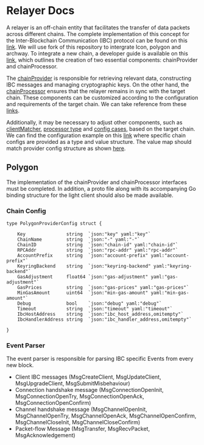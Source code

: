 # Relayer Docs 

A relayer is an off-chain entity that facilitates the transfer of data packets across different chains. The complete implementation of this concept for the Inter-Blockchain Communication (IBC) protocol can be found on this [link](https://github.com/cosmos/relayer). We will use fork of this repository to intergrate Icon, polygon and archway. To integrate a new chain, a developer guide is available on this [link](https://github.com/cosmos/relayer/blob/main/docs/chain_implementation.md), which outlines the creation of two essential components: chainProvider and chainProcessor.

The [chainProvider](https://github.com/cosmos/relayer/blob/main/relayer/provider/provider.go#L214) is responsible for retrieving relevant data, constructing IBC messages and managing cryptographic keys. On the other hand, the [chainProcessor](https://github.com/cosmos/relayer/blob/main/relayer/processor/chain_processor.go#L11) ensures that the relayer remains in sync with the target chain. These components can be customized according to the configuration and requirements of the target chain. We can take reference from these [links](https://github.com/cosmos/relayer/tree/main/relayer/chains/cosmos).

Additionally, it may be necessary to adjust other components, such as [clientMatcher](https://github.com/cosmos/relayer/blob/main/relayer/provider/matcher.go#L28),
[processor type](https://github.com/cosmos/relayer/blob/main/relayer/strategies.go#L99) and [config cases](https://github.com/cosmos/relayer/blob/main/cmd/config.go#L394), based on the target chain. We can find the configuration example on this [link](https://github.com/cosmos/relayer/blob/main/examples/config_EXAMPLE.yaml) where specific chain configs are provided as a type and value structure. The value map should match provider config structure as shown [here](https://github.com/cosmos/relayer/blob/main/relayer/chains/cosmos/provider.go#L33). 

## Polygon

The implementation of the chainProvider and chainProcessor interfaces must be completed. In addition, a proto file along with its accompanying Go binding structure for the light client should also be made available.

### Chain Config
```
type PolygonProviderConfig struct {

	Key               string  `json:"key" yaml:"key"`
	ChainName         string  `json:"-" yaml:"-"`
	ChainID           string  `json:"chain-id" yaml:"chain-id"`
	RPCAddr           string  `json:"rpc-addr" yaml:"rpc-addr"`
	AccountPrefix     string  `json:"account-prefix" yaml:"account-prefix"`
	KeyringBackend    string  `json:"keyring-backend" yaml:"keyring-backend"`
	GasAdjustment     float64 `json:"gas-adjustment" yaml:"gas-adjustment"`
	GasPrices         string  `json:"gas-prices" yaml:"gas-prices"`
	MinGasAmount      uint64  `json:"min-gas-amount" yaml:"min-gas-amount"`
	Debug             bool    `json:"debug" yaml:"debug"`
	Timeout           string  `json:"timeout" yaml:"timeout"`
	IbcHostAddress    string  `json:"ibc_host_address,omitempty"`
	IbcHandlerAddress string  `json:"ibc_handler_address,omitempty"`

}
```

### Event Parser
 The event parser is responsible for parsing IBC specific 
Events from every new block. 
* Client IBC messages (MsgCreateClient, MsgUpdateClient, MsgUpgradeClient, MsgSubmitMisbehaviour)
* Connection handshake message (MsgConnectionOpenInit, MsgConnectionOpenTry, MsgConnectionOpenAck, MsgConnectionOpenConfirm) 
* Channel handshake message (MsgChannelOpenInit, MsgChannelOpenTry, MsgChannelOpenAck, MsgChannelOpenConfirm, MsgChannelCloseInit, MsgChannelCloseConfirm)
* Packet-flow Message (MsgTransfer, MsgRecvPacket, MsgAcknowledgement)


